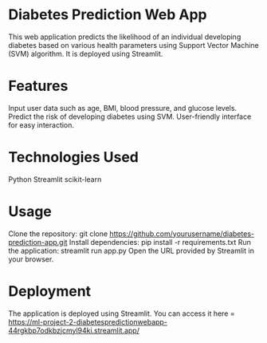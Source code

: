 # Diabetes Prediction Web App
This web application predicts the likelihood of an individual developing diabetes based on various health parameters using Support Vector Machine (SVM) algorithm. It is deployed using Streamlit.

# Features
Input user data such as age, BMI, blood pressure, and glucose levels.
Predict the risk of developing diabetes using SVM.
User-friendly interface for easy interaction.

# Technologies Used
Python
Streamlit
scikit-learn

# Usage
Clone the repository: git clone https://github.com/yourusername/diabetes-prediction-app.git
Install dependencies: pip install -r requirements.txt
Run the application: streamlit run app.py
Open the URL provided by Streamlit in your browser.

# Deployment
The application is deployed using Streamlit. You can access it here = https://ml-project-2-diabetespredictionwebapp-44rgkbp7odkbzjcmyl94ki.streamlit.app/
